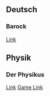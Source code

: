 ## Deutsch
### Barock
<a href="https://benjamin-braun.github.io/SchoolProjects/Deutsch/Barock">Link</a>

## Physik
### Der Physikus
<a href="https://benjamin-braun.github.io/SchoolProjects/Physik/DerPhysikus">Link</a>
<a href="https://benjamin-braun.github.io/SchoolProjects/Physik/DerPhysikus/game">Game Link</a>
